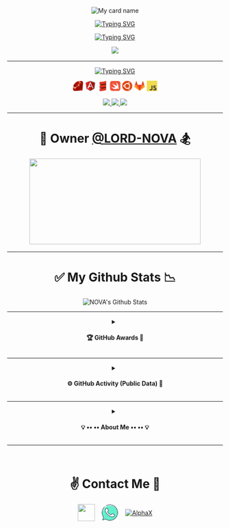 <div align="center">

![My card name](https://cardivo.vercel.app/api?name=NOVA&description=Never+Give+Up+😏&image=https://telegra.ph/file/185c241c27145c2520a94.jpg?v=4&backgroundColor=#white&github=NOVA&pattern=leaf&colorPattern=white)

<p align="center">
    <a href="https://github.com/LORD-NOVA">
        <img
            src="https://readme-typing-svg.herokuapp.com?size=30&width=300&lines=Hello,+Im+NOVA"
            alt="Typing SVG"
        />
    </a>
</p>

<p align="center">
    <a href="https://github.com/LORD-NOVA">
        <img
            src="https://readme-typing-svg.herokuapp.com?size=30&width=330&lines=Welcome+To+My+Profile+🚀"
            alt="Typing SVG"
        />
    </a>
</p>

<p align='center'>
  <a href="github.com/LORD-NOVA" > <img src="https://c.tenor.com/lUFliafCu_MAAAAd/hello.gif"width="100" /> </a>
</p>

---

<p align="center">
    <a href="https://github.com/LORD-NOVA">
        <img
            src="https://readme-typing-svg.herokuapp.com?size=35&width=400&lines=🌟+<+<+NOVA+>+>+🍁"
            alt="Typing SVG"
        />
    </a>
</p>

<p align="center">
<img src="https://raw.githubusercontent.com/devicons/devicon/master/icons/ruby/ruby-original.svg" width="25px" height="25px"/>
<img src="https://raw.githubusercontent.com/devicons/devicon/master/icons/angularjs/angularjs-original.svg" width="25px" height="25px"/>
<img src="https://raw.githubusercontent.com/devicons/devicon/master/icons/scala/scala-original.svg" width="25px" height="25px"/>
<img src="https://raw.githubusercontent.com/devicons/devicon/master/icons/swift/swift-original.svg" width="25px" height="25px"/>
<img src="https://raw.githubusercontent.com/devicons/devicon/master/icons/ubuntu/ubuntu-plain.svg" width="25px" height="25px"/>
<img src="https://raw.githubusercontent.com/devicons/devicon/master/icons/gitlab/gitlab-original.svg" width="25px" height="25px"/>
<img src="https://raw.githubusercontent.com/devicons/devicon/master/icons/javascript/javascript-original.svg" width="25px" height="25px"/>

<br>

<p align="center">
  <a href="https://github.com/LORD-NOVA">
    <img src="https://komarev.com/ghpvc/?username=LORD-NOVA&label=Profile%20views&color=ff69b4&label=Profile+Views&style=plastic">

  </a>
  <a href="https://github.com/LORD-NOVA?tab=stars">
    <img src="https://img.shields.io/github/stars/LORD-NOVA?color=ff69b4&label=Stargazers&style=plastic">

  </a>
  <a href="https://github.com/LORD-NOVA?tab=followers">
    <img src="https://img.shields.io/github/followers/LORD-NOVA?color=ff69b4&label=Followers&style=plastic">

  </a>
</p>

---

<h1 align="center"><b>💫 Owner <a href="https://github.com/LORD-NOVA">@LORD-NOVA</a> 🏂</b></h1>

<p align="center"> 
 <img src="https://adcy.io/wp-content/uploads/2020/04/anti-hacking.gif" height="200" width="400" />
</p>

---

<h1 align="center"><b>✅ My Github Stats 📉</b></h1>

<p align="center">
<img align="center" src="https://github-readme-stats.vercel.app/api?username=LORD-NOVA&include_all_commits=true&count_private=true&show_icons=true&line_height=20&title_color=7A7ADB&icon_color=2234AE&text_color=D3D3D3&bg_color=0,000000,130F40" alt="NOVA's Github Stats">
</p>

---

<details>
    <summary align="center"><h4>&#127942 <b> GitHub Awards 📑</b></h4></summary><br/>

![Github Trophy](https://github-profile-trophy.vercel.app/?username=LORD-NOVA)

</details>

---

<details>
    <summary align="center"><h4> <b>⚙️ GitHub Activity (Public Data) 🔰</b></h4></summary><br/>

![Metrics](https://metrics.lecoq.io/LORD-NOVA?template=classic&followup=1&isocalendar=1&languages=1&isocalendar.duration=half-year&config.timezone=Europe%2FIstanbul)

</details>

---
 
<details>
    <summary align="center"><h4> <b>💡 •• •• About Me •• •• 💡</b></h4></summary><br/>

Hi, my name is FY NOVA 2K. (NOVA 😉)

Just a peaceful developer. 😌

17 years old. From Nigeria. 🇳🇬

I'm still learning java script. 💫

We released a bot to WhatsApp named [Monolith](https://github.com/LORD-NOVA/Monolith) 🤖

My future hope is to become a software engineer. 😽

If you have any question for me, I put my contact information below. 🙂

</details>

---

<br>

<h1 align="center"><b>✌️ Contact Me 💭</b></h1>

<p align="center">
<a href="https://t.me/just_that_regular_kid" target="blank"><img align="center" src="https://cdn4.iconfinder.com/data/icons/logos-and-brands/512/335_Telegram_logo-256.png"  height="40" width="40" /></a> &nbsp;&nbsp;
<a href="https://wa.me/2347042930688" target="blank"><img align="center" src="https://github.com/SL-Alpha-X/SL-Alpha-X/blob/main/whatsapp.png"  height="40" width="40" /></a> &nbsp;&nbsp;
<a href="https://gideontriumph2@gmail.com" target="blank"><img align="center" src="https://www.freepnglogos.com/uploads/gmail-email-logo-png-16.png" alt="AlphaX" height="40" width="50" /></a>
</p>
</div>
